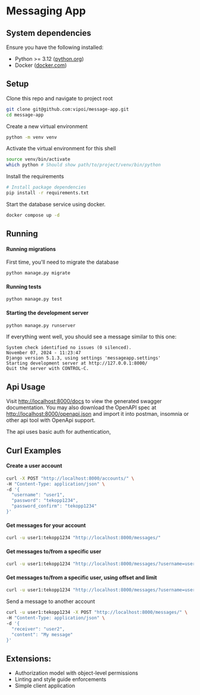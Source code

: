 # Messaging App

## System dependencies
Ensure you have the following installed:
* Python >= 3.12 ([python.org](https://www.python.org/))
* Docker ([docker.com](https://www.docker.com/))

## Setup

Clone this repo and navigate to project root
```bash
git clone git@github.com:vipoi/message-app.git
cd message-app
```

Create a new virtual environment
```bash
python -m venv venv
```

Activate the virtual environment for this shell
```bash
source venv/bin/activate
which python # Should show path/to/project/venv/bin/python
```

Install the requirements
```bash
# Install package dependencies
pip install -r requirements.txt
```

Start the database service using docker. 
```bash
docker compose up -d
```

## Running

#### Running migrations
First time, you'll need to migrate the database
```bash
python manage.py migrate
```

#### Running tests
```bash
python manage.py test
```

#### Starting the development server
```bash
python manage.py runserver
```

If everything went well, you should see a message similar to this one:
```
System check identified no issues (0 silenced).
November 07, 2024 - 11:23:47
Django version 5.1.3, using settings 'messageapp.settings'
Starting development server at http://127.0.0.1:8000/
Quit the server with CONTROL-C.
```

## Api Usage

Visit [http://localhost:8000/docs](http://localhost:8000/openapi.json) to view the generated swagger documentation. You may also download the OpenAPI spec at [http://localhost:8000/openapi.json](http://localhost:8000/openapi.json) and import it into postman, insomnia or other api tool with OpenApi support.

The api uses basic auth for authentication, 

## Curl Examples

#### Create a user account
```bash
curl -X POST "http://localhost:8000/accounts/" \
-H "Content-Type: application/json" \
-d '{
  "username": "user1",
  "password": "tekopp1234",
  "password_confirm": "tekopp1234"
}'
```

#### Get messages for your account
```bash
curl -u user1:tekopp1234 "http://localhost:8000/messages/"
```

#### Get messages to/from a specific user
```bash
curl -u user1:tekopp1234 "http://localhost:8000/messages/?username=user2"
```

#### Get messages to/from a specific user, using offset and limit
```bash
curl -u user1:tekopp1234 "http://localhost:8000/messages/?username=user2&offset=10&limit=100"
```

Send a message to another account
```bash
curl -u user1:tekopp1234 -X POST "http://localhost:8000/messages/" \
-H "Content-Type: application/json" \
-d '{
  "receiver": "user2",
  "content": "My message"
}'
```

## Extensions:
* Authorization model with object-level permissions
* Linting and style guide enforcements
* Simple client application
